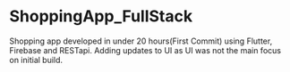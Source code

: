 # ShoppingApp_FullStack

Shopping app developed in under 20 hours(First Commit) using Flutter, Firebase and RESTapi. Adding updates to UI as UI was not the main focus on initial build.
